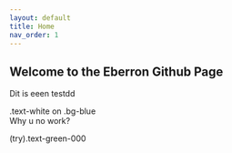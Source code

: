 ```yaml
---
layout: default
title: Home
nav_order: 1
---
```



## Welcome to the Eberron Github Page

Dit is eeen testdd
<div class="text-green-000">
  .text-white on .bg-blue
</div>
Why u no work?

(try).text-green-000
